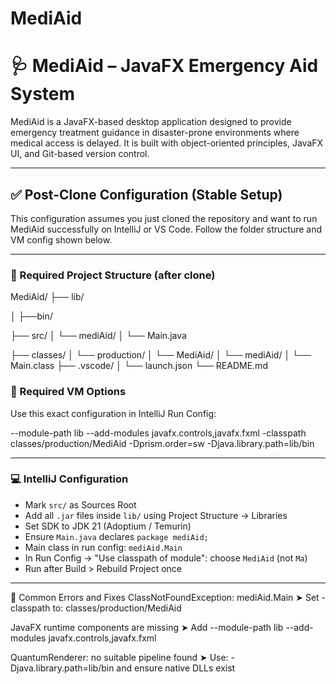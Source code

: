 # MediAid
# 🩺 MediAid – JavaFX Emergency Aid System

MediAid is a JavaFX-based desktop application designed to provide emergency treatment guidance in disaster-prone environments where medical access is delayed. It is built with object-oriented principles, JavaFX UI, and Git-based version control.

---

## ✅ Post-Clone Configuration (Stable Setup)

This configuration assumes you just cloned the repository and want to run MediAid successfully on IntelliJ or VS Code. Follow the folder structure and VM config shown below.

---

### 📁 Required Project Structure (after clone)

MediAid/
├── lib/

│ ├──bin/

├── src/
│ └── mediAid/
│ └── Main.java

├── classes/
│ └── production/
│ └── MediAid/
│ └── mediAid/
│ └── Main.class
├── .vscode/
│ └── launch.json
└── README.md

### 🧠 Required VM Options

Use this exact configuration in IntelliJ Run Config:

--module-path lib
--add-modules javafx.controls,javafx.fxml
-classpath classes/production/MediAid
-Dprism.order=sw
-Djava.library.path=lib/bin



---

### 💻 IntelliJ Configuration

- Mark `src/` as Sources Root
- Add all `.jar` files inside `lib/` using Project Structure → Libraries
- Set SDK to JDK 21 (Adoptium / Temurin)
- Ensure `Main.java` declares `package mediAid;`
- Main class in run config: `mediAid.Main`
- In Run Config → "Use classpath of module": choose `MediAid` (not `Ma`)
- Run after Build > Rebuild Project once

---

🐞 Common Errors and Fixes
ClassNotFoundException: mediAid.Main
➤ Set -classpath to: classes/production/MediAid

JavaFX runtime components are missing
➤ Add --module-path lib --add-modules javafx.controls,javafx.fxml

QuantumRenderer: no suitable pipeline found
➤ Use: -Djava.library.path=lib/bin and ensure native DLLs exist






